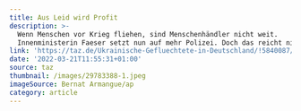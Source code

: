 ```yaml
---
title: Aus Leid wird Profit
description: >-
  Wenn Menschen vor Krieg fliehen, sind Menschenhändler nicht weit.
  Innenministerin Faeser setzt nun auf mehr Polizei. Doch das reicht nicht aus.
link: 'https://taz.de/Ukrainische-Gefluechtete-in-Deutschland/!5840087/'
date: '2022-03-21T11:55:31+01:00'
source: taz
thumbnail: /images/29783388-1.jpeg
imageSource: Bernat Armangue/ap
category: article
---
```



